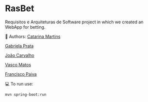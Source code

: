 # RasBet
Requisitos e Arquiteturas de Software project in which we created an WebApp for betting.

:busts_in_silhouette: Authors:
[Catarina Martins](https://github.com/CatarinaMorales)

[Gabriela Prata](https://github.com/GabrielaPrata)

[João Carvalho](https://github.com/joaoca93166)

[Vasco Matos](https://github.com/vasco1m)

[Francisco Paiva](https://github.com/Francisco-Paiva)

:computer: To run use:

```bash
mvn spring-boot:run

